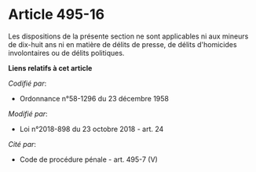# Article 495-16

Les dispositions de la présente section ne sont applicables ni aux mineurs de dix-huit ans ni en matière de délits de presse,
de délits d'homicides involontaires ou de délits politiques.

**Liens relatifs à cet article**

_Codifié par_:

  - Ordonnance n°58-1296 du 23 décembre 1958

_Modifié par_:

  - Loi n°2018-898 du 23 octobre 2018 - art. 24

_Cité par_:

  - Code de procédure pénale - art. 495-7 (V)
